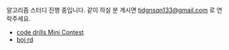 알고리즘 스터디 진행 중입니다.
같이 하실 분 계시면 tjdgnsqn133@gmail.com 로 연락주세요.

- [code drills Mini Contest](https://recommender.codedrills.io/profile?handles=tjdgnsqn3)
- [boj rd](https://solved.ac/search?query=*s3..p4+-solved_by%3Atjdgnsqn3+lang%3Ako+solved%3A100..+&sort=random&direction=asc&page=1)
